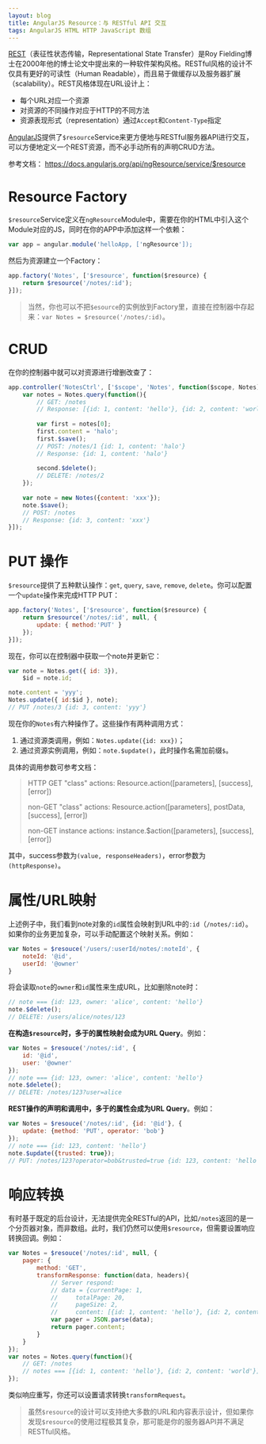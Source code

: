 ```yaml
---
layout: blog 
title: AngularJS Resource：与 RESTful API 交互
tags: AngularJS HTML HTTP JavaScript 数组
---
```


[REST][rest]（表征性状态传输，Representational State Transfer）是Roy Fielding博士在2000年他的博士论文中提出来的一种软件架构风格。RESTful风格的设计不仅具有更好的可读性（Human Readable），而且易于做缓存以及服务器扩展（scalability）。REST风格体现在URL设计上：

* 每个URL对应一个资源
* 对资源的不同操作对应于HTTP的不同方法
* 资源表现形式（representation）通过`Accept`和`Content-Type`指定

[AngularJS][angularjs]提供了`$resource`Service来更方便地与RESTful服务器API进行交互，可以方便地定义一个REST资源，而不必手动所有的声明CRUD方法。

参考文档： <https://docs.angularjs.org/api/ngResource/service/$resource>

# Resource Factory

`$resource`Service定义在`ngResource`Module中，需要在你的HTML中引入这个Module对应的JS，同时在你的APP中添加这样一个依赖：

```javascript
var app = angular.module('helloApp, ['ngResource']);
```

然后为资源建立一个Factory：

```javascript
app.factory('Notes', ['$resource', function($resource) {
    return $resource('/notes/:id');
}]);
```

> 当然，你也可以不把`$esource`的实例放到Factory里，直接在控制器中存起来：`var Notes = $resource('/notes/:id)`。

<!--more-->

# CRUD

在你的控制器中就可以对资源进行增删改查了：

```javascript
app.controller('NotesCtrl', ['$scope', 'Notes', function($scope, Notes) {
    var notes = Notes.query(function(){
        // GET: /notes
        // Response: [{id: 1, content: 'hello'}, {id: 2, content: 'world'}];
        
        var first = notes[0];
        first.content = 'halo';
        first.$save();
        // POST: /notes/1 {id: 1, content: 'halo'}
        // Response: {id: 1, content: 'halo'}
    
        second.$delete();
        // DELETE: /notes/2
    });
    
    var note = new Notes({content: 'xxx'});
    note.$save();
    // POST: /notes
    // Response: {id: 3, content: 'xxx'}
}]);
```

# PUT 操作

`$resource`提供了五种默认操作：`get`, `query`, `save`, `remove`, `delete`。你可以配置一个`update`操作来完成HTTP PUT：

```javascript
app.factory('Notes', ['$resource', function($resource) {
    return $resource('/notes/:id', null, {
        update: { method:'PUT' }
    }); 
}]);
```

现在，你可以在控制器中获取一个note并更新它：

```javascript
var note = Notes.get({ id: 3}),
    $id = note.id;

note.content = 'yyy';
Notes.update({ id:$id }, note);
// PUT /notes/3 {id: 3, content: 'yyy'}
```

现在你的`Notes`有六种操作了。这些操作有两种调用方式：

1. 通过资源类调用，例如：`Notes.update({id: xxx})`；
2. 通过资源实例调用，例如：`note.$update()`，此时操作名需加前缀`$`。

具体的调用参数可参考文档：

> HTTP GET "class" actions: Resource.action([parameters], [success], [error])
> 
> non-GET "class" actions: Resource.action([parameters], postData, [success], [error])
> 
> non-GET instance actions: instance.$action([parameters], [success], [error])

其中，success参数为`(value, responseHeaders)`，error参数为`(httpResponse)`。

# 属性/URL映射

上述例子中，我们看到note对象的`id`属性会映射到URL中的`:id`（`/notes/:id`）。如果你的业务更加复杂，可以手动配置这个映射关系。例如：

```javascript
var Notes = $resouce('/users/:userId/notes/:noteId', {
    noteId: '@id',
    userId: '@owner'
}
```

将会读取`note`的`owner`和`id`属性来生成URL，比如删除note时：

```javascript
// note === {id: 123, owner: 'alice', content: 'hello'}
note.$delete();
// DELETE: /users/alice/notes/123
```

**在构造`$resource`时，多于的属性映射会成为URL Query**。例如：

```javascript
var Notes = $resouce('/notes/:id', {
    id: '@id',
    user: '@owner'
});
// note === {id: 123, owner: 'alice', content: 'hello'}
note.$delete();
// DELETE: /notes/123?user=alice
```

**REST操作的声明和调用中，多于的属性会成为URL Query**。例如：

```javascript
var Notes = $resouce('/notes/:id', {id: '@id'}, {
    update: {method: 'PUT', operator: 'bob'}
});
// note === {id: 123, content: 'hello'}
note.$update({trusted: true});
// PUT: /notes/123?operator=bob&trusted=true {id: 123, content: 'hello'}
```

# 响应转换

有时基于既定的后台设计，无法提供完全RESTful的API，比如`/notes`返回的是一个分页器对象，而非数组。此时，我们仍然可以使用`$resource`，但需要设置响应转换回调。例如：

```javascript
var Notes = $resouce('/notes/:id', null, {
    pager: {
        method: 'GET', 
        transformResponse: function(data, headers){
            // Server respond: 
            // data = {currentPage: 1, 
            //     totalPage: 20, 
            //     pageSize: 2,
            //     content: [{id: 1, content: 'hello'}, {id: 2, content: 'world'}]}
            var pager = JSON.parse(data);
            return pager.content;
        }
    }
});
var notes = Notes.query(function(){
    // GET: /notes
    // notes === [{id: 1, content: 'hello'}, {id: 2, content: 'world'}]
});
```

类似响应重写，你还可以设置请求转换`transformRequest`。

> 虽然`$resource`的设计可以支持绝大多数的URL和内容表示设计，但如果你发现`$resource`的使用过程极其复杂，那可能是你的服务器API并不满足RESTful风格。

[rest]: http://zh.wikipedia.org/zh-cn/REST
[angularjs]: https://docs.angularjs.org
